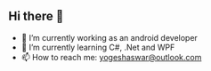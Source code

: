 ## Hi there 👋

<!--
**yogeshaswar/yogeshaswar** is a ✨ _special_ ✨ repository because its `README.md` (this file) appears on your GitHub profile.

Here are some ideas to get you started:
-->

- 🔭 I’m currently working as an android developer
- 🌱 I’m currently learning C#, .Net and WPF
- 📫 How to reach me: yogeshaswar@outlook.com


